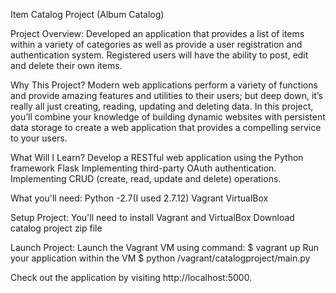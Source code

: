 Item Catalog Project (Album Catalog)

Project Overview:
Developed an application that provides a list of items within a variety of categories as well as provide a user registration and authentication system. Registered users will have the ability to post, edit and delete their own items.

Why This Project?
Modern web applications perform a variety of functions and provide amazing features and utilities to their users; but deep down, it’s really all just creating, reading, updating and deleting data. In this project, you’ll combine your knowledge of building dynamic websites with persistent data storage to create a web application that provides a compelling service to your users.

What Will I Learn?
Develop a RESTful web application using the Python framework Flask
Implementing third-party OAuth authentication.
Implementing CRUD (create, read, update and delete) operations.

What you'll need:
Python -2.7(I used 2.7.12)
Vagrant
VirtualBox

Setup Project:
You'll need to install Vagrant and VirtualBox
Download catalog project zip file

Launch Project:
Launch the Vagrant VM using command:
  $ vagrant up
Run your application within the VM
  $ python /vagrant/catalogproject/main.py
  
Check out the application by visiting http://localhost:5000.
